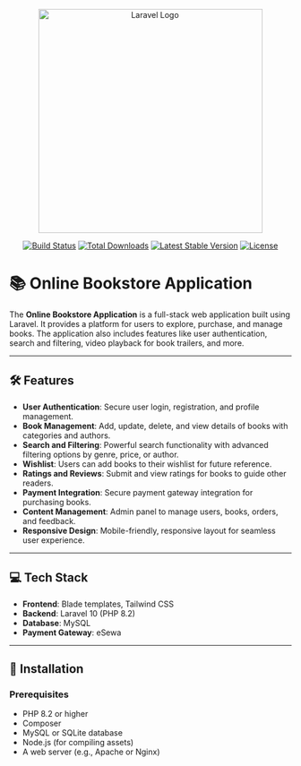<p align="center"><a href="https://laravel.com" target="_blank"><img src="https://raw.githubusercontent.com/laravel/art/master/logo-lockup/5%20SVG/2%20CMYK/1%20Full%20Color/laravel-logolockup-cmyk-red.svg" width="400" alt="Laravel Logo"></a></p>

<p align="center">
<a href="https://github.com/laravel/framework/actions"><img src="https://github.com/laravel/framework/workflows/tests/badge.svg" alt="Build Status"></a>
<a href="https://packagist.org/packages/laravel/framework"><img src="https://img.shields.io/packagist/dt/laravel/framework" alt="Total Downloads"></a>
<a href="https://packagist.org/packages/laravel/framework"><img src="https://img.shields.io/packagist/v/laravel/framework" alt="Latest Stable Version"></a>
<a href="https://packagist.org/packages/laravel/framework"><img src="https://img.shields.io/packagist/l/laravel/framework" alt="License"></a>
</p>

# 📚 Online Bookstore Application

The **Online Bookstore Application** is a full-stack web application built using Laravel. It provides a platform for users to explore, purchase, and manage books. The application also includes features like user authentication, search and filtering, video playback for book trailers, and more.

---

## 🛠 Features

- **User Authentication**: Secure user login, registration, and profile management.
- **Book Management**: Add, update, delete, and view details of books with categories and authors.
- **Search and Filtering**: Powerful search functionality with advanced filtering options by genre, price, or author.
- **Wishlist**: Users can add books to their wishlist for future reference.
- **Ratings and Reviews**: Submit and view ratings for books to guide other readers.
- **Payment Integration**: Secure payment gateway integration for purchasing books.
- **Content Management**: Admin panel to manage users, books, orders, and feedback.
- **Responsive Design**: Mobile-friendly, responsive layout for seamless user experience.

---

## 💻 Tech Stack

- **Frontend**: Blade templates, Tailwind CSS
- **Backend**: Laravel 10 (PHP 8.2)
- **Database**: MySQL 
- **Payment Gateway**: eSewa 

---

## 🚀 Installation

### Prerequisites
- PHP 8.2 or higher
- Composer
- MySQL or SQLite database
- Node.js (for compiling assets)
- A web server (e.g., Apache or Nginx)
